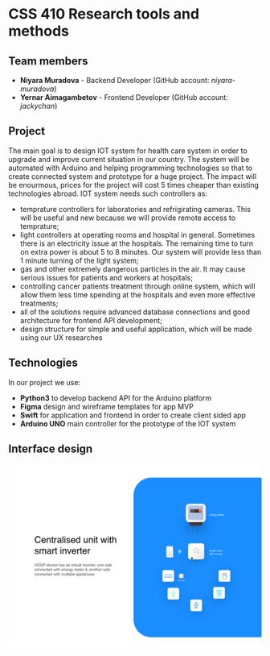 # CSS 410 Research tools and methods
## Team members
+ **Niyara Muradova** - Backend Developer (GitHub account: *niyara-muradova*)
+ **Yernar Aimagambetov** - Frontend Developer (GitHub account: *jackychan*)

## Project
The main goal is to design IOT system for health care system in order to upgrade and improve current situation in our country. The system will be automated with Arduino and helping programming technologies so that to create connected system and prototype for a huge project.
The impact will be enourmous, prices for the project will cost 5 times cheaper than existing technologies abroad.
IOT system needs such controllers as:
 - temprature controllers for laboratories and refrigirating cameras. This will be useful and new because we will provide remote access to temprature;
 - light controllers at operating rooms and hospital in general. Sometimes there is an electricity issue at the hospitals. The remaining time to turn on extra power is about 5 to 8 minutes. Our system will provide less than 1 minute turning of the light system;
 - gas and other extremely dangerous particles in the air. It may cause serious issues for patients and workers at hospitals;
 - controlling cancer patients treatment through online system, which will allow them less time spending at the hospitals and even more effective treatments;
 - all of the solutions require advanced database connections and good architecture for frontend API development;
 - design structure for simple and useful application, which will be made using our UX researches


## Technologies
In our project we use:
 - **Python3** to develop backend  API for the Arduino platform
 -  **Figma** design and wireframe templates for app MVP
 -  **Swift**  for application and frontend in order to create client sided app 
 -  **Arduino UNO**  main controller for the prototype of the IOT system
 
 
## Interface design
![Main Introduction for Interface](https://github.com/SuleymanDemirelKazakhstan/final-project-yernarniyara/blob/main/Interface%20Examples/Disp-3.png)
 

